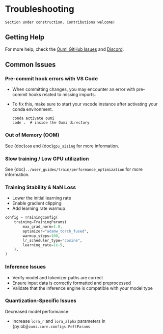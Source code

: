 # Troubleshooting

```{attention}
Section under construction. Contributions welcome!
```

## Getting Help

For more help, check the [Oumi GitHub Issues](https://github.com/oumi-ai/oumi/issues) and [Discord](https://discord.gg/oumi).

## Common Issues

### Pre-commit hook errors with VS Code

- When committing changes, you may encounter an error with pre-commit hooks related to missing imports.
- To fix this, make sure to start your vscode instance after activating your conda environment.

     ```shell
     conda activate oumi
     code .  # inside the Oumi directory
     ```

### Out of Memory (OOM)

See {doc}`oom` and {doc}`gpu_sizing` for more information.

### Slow training / Low GPU utilization

See {doc}`../user_guides/train/performance_optimization` for more information.

### Training Stability & NaN Loss

- Lower the initial learning rate
- Enable gradient clipping
- Add learning rate warmup

```python
config = TrainingConfig(
    training=TrainingParams(
        max_grad_norm=1.0,
        optimizer="adamw_torch_fused",
        warmup_steps=100,
        lr_scheduler_type="cosine",
        learning_rate=1e-5,
    ),
)
```

### Inference Issues

- Verify model and tokenizer paths are correct
- Ensure input data is correctly formatted and preprocessed
- Validate that the inference engine is compatible with your model type

### Quantization-Specific Issues

Decreased model performance:

- Increase `lora_r` and `lora_alpha` parameters in {py:obj}`oumi.core.configs.PeftParams`
